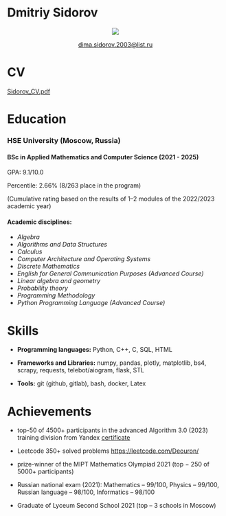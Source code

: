 
# Dmitriy Sidorov     

<p align='center'>
   <a href="https://t.me/deouron">
       <img src="https://img.shields.io/badge/Telegram-2CA5E0?style=for-the-badge&logo=telegram&logoColor=white"/>
   </a>
<p align='center'>
   <a href='mailto:dima.sidorov.2003@list.ru'>dima.sidorov.2003@list.ru</a>
</p>


CV 
======


[Sidorov_CV.pdf](https://github.com/deouron/deouron/files/11521968/Sidorov_CV.pdf)


Education
=========
### HSE University (Moscow, Russia)
#### BSc in Applied Mathematics and Computer Science (2021 - 2025)

GPA: 9.1/10.0

Percentile: 2.66% (8/263 place in the program)

(Cumulative rating based on the results of 1–2 modules of the 2022/2023 academic year)

#### Academic disciplines: 

-  *Algebra*
-  *Algorithms and Data Structures*
-  *Calculus*
-  *Computer Architecture and Operating Systems*
-  *Discrete Mathematics*
-  *English for General Communication Purposes (Advanced Course)*
-  *Linear algebra and geometry*
-  *Probability theory*
-  *Programming Methodology*
-  *Python Programming Language (Advanced Course)*

Skills
======

-    **Programming languages:** Python, C++, C, SQL, HTML

-    **Frameworks and Libraries:** numpy, pandas, plotly, matplotlib, bs4, scrapy, requests, telebot/aiogram, flask, STL

-    **Tools:** git (github, gitlab), bash, docker, Latex

Achievements
======

- top-50 of 4500+ participants in the advanced Algorithm 3.0 (2023) training division from Yandex [certificate](https://disk.yandex.ru/i/tCyAp5-FXgFlaQ)

- Leetcode 350+ solved problems https://leetcode.com/Deouron/

- prize-winner of the MIPT Mathematics Olympiad 2021 (top − 250 of 5000+ participants)

- Russian national exam (2021): Mathematics – 99/100, Physics – 99/100, Russian language – 98/100, Informatics – 98/100

- Graduate of Lyceum Second School 2021 (top – 3 schools in Moscow)



